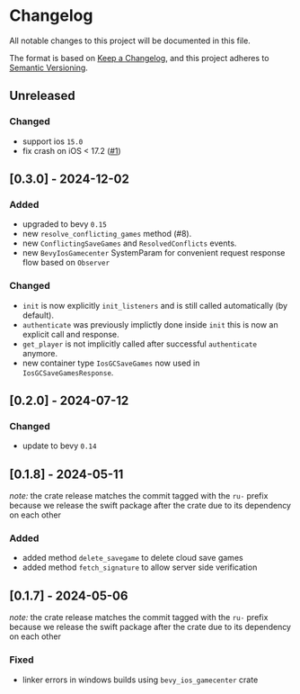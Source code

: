 # Changelog

All notable changes to this project will be documented in this file.

The format is based on [Keep a Changelog](https://keepachangelog.com/en/1.0.0/),
and this project adheres to [Semantic Versioning](https://semver.org/spec/v2.0.0.html).

## Unreleased

### Changed
* support ios `15.0`
* fix crash on iOS < 17.2 ([#1](https://github.com/rustunit/bevy_ios_gamecenter/pull/11))

## [0.3.0] - 2024-12-02

### Added
* upgraded to bevy `0.15`
* new `resolve_conflicting_games` method (#8).
* new `ConflictingSaveGames` and `ResolvedConflicts` events.
* new `BevyIosGamecenter` SystemParam for convenient request response flow based on `Observer`

### Changed
* `init` is now explicitly `init_listeners` and is still called automatically (by default).
* `authenticate` was previously implictly done inside `init` this is now an explicit call and response.
* `get_player` is not implicitly called after successful `authenticate` anymore.
* new container type `IosGCSaveGames` now used in `IosGCSaveGamesResponse`.

## [0.2.0] - 2024-07-12

### Changed
* update to bevy `0.14`

## [0.1.8] - 2024-05-11

*note:* the crate release matches the commit tagged with the `ru-` prefix because we release the swift package after the crate due to its dependency on each other

### Added
* added method `delete_savegame` to delete cloud save games
* added method `fetch_signature` to allow server side verification

## [0.1.7] - 2024-05-06

*note:* the crate release matches the commit tagged with the `ru-` prefix because we release the swift package after the crate due to its dependency on each other

### Fixed
* linker errors in windows builds using `bevy_ios_gamecenter` crate